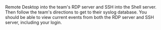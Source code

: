 Remote Desktop into the team's RDP server and SSH into the Shell server.  Then follow the team's directions to get to their syslog database.  You should be able to view current events from both the RDP server and SSH server, including your login.